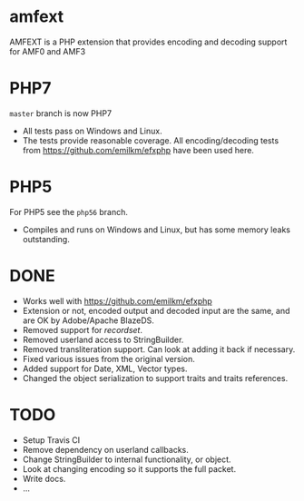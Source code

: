 amfext
======

AMFEXT is a PHP extension that provides encoding and decoding support for AMF0 and AMF3

# PHP7

`master` branch is now PHP7

* All tests pass on Windows and Linux.
* The tests provide reasonable coverage. All encoding/decoding tests from https://github.com/emilkm/efxphp have been used here.

# PHP5

For PHP5 see the `php56` branch.

* Compiles and runs on Windows and Linux, but has some memory leaks outstanding.

# DONE

* Works well with https://github.com/emilkm/efxphp
* Extension or not, encoded output and decoded input are the same, and are OK by Adobe/Apache BlazeDS.
* Removed support for _recordset_.
* Removed userland access to StringBuilder.
* Removed transliteration support. Can look at adding it back if necessary.
* Fixed various issues from the original version.
* Added support for Date, XML, Vector types.
* Changed the object serialization to support traits and traits references.

# TODO

* Setup Travis CI
* Remove dependency on userland callbacks.
* Change StringBuilder to internal functionality, or object.
* Look at changing encoding so it supports the full packet.
* Write docs.
* ...



